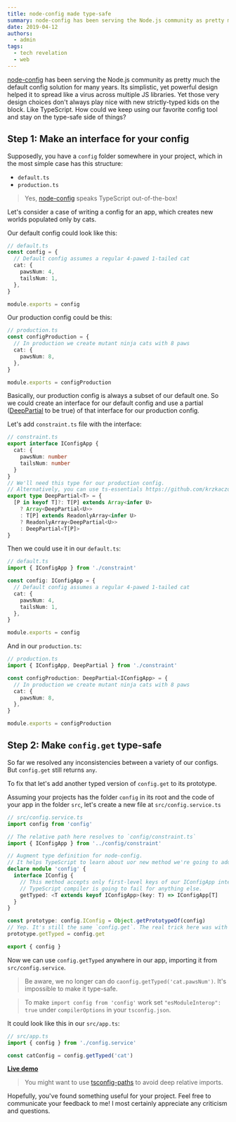 ```yaml
---
title: node-config made type-safe
summary: node-config has been serving the Node.js community as pretty much the default config solution for many years. Its simplistic, yet powerful design helped it to spread like a virus across multiple JS libraries. Yet those very design choices don't always play nice with new strictly-typed kids on the block. Like TypeScript. How could we keep using our favorite config tool and stay on the type-safe side of things?
date: 2019-04-12
authors:
  - admin
tags:
  - tech revelation
  - web
---
```


[node-config](https://github.com/lorenwest/node-config) has been serving the Node.js community as pretty much the default config solution for many years. Its simplistic, yet powerful design helped it to spread like a virus across multiple JS libraries. Yet those very design choices don't always play nice with new strictly-typed kids on the block. Like TypeScript. How could we keep using our favorite config tool and stay on the type-safe side of things?

## Step 1: Make an interface for your config

Supposedly, you have a `config` folder somewhere in your project, which in the most simple case has this structure:

- `default.ts`
- `production.ts`

> Yes, [node-config](https://github.com/lorenwest/node-config) speaks TypeScript out-of-the-box!

Let's consider a case of writing a config for an app, which creates new worlds populated only by cats.

Our default config could look like this:

```ts
// default.ts
const config = {
  // Default config assumes a regular 4-pawed 1-tailed cat
  cat: {
    pawsNum: 4,
    tailsNum: 1,
  },
}

module.exports = config
```

Our production config could be this:

```ts
// production.ts
const configProduction = {
  // In production we create mutant ninja cats with 8 paws
  cat: {
    pawsNum: 8,
  },
}

module.exports = configProduction
```

Basically, our production config is always a subset of our default one. So we could create an interface for our default config and use a partial ([DeepPartial](https://stackoverflow.com/questions/45372227/how-to-implement-typescript-deep-partial-mapped-type-not-breaking-array-properti/49936686#49936686) to be true) of that interface for our production config.

Let's add `constraint.ts` file with the interface:

```ts
// constraint.ts
export interface IConfigApp {
  cat: {
    pawsNum: number
    tailsNum: number
  }
}
// We'll need this type for our production config.
// Alternatively, you can use ts-essentials https://github.com/krzkaczor/ts-essentials
export type DeepPartial<T> = {
  [P in keyof T]?: T[P] extends Array<infer U>
    ? Array<DeepPartial<U>>
    : T[P] extends ReadonlyArray<infer U>
    ? ReadonlyArray<DeepPartial<U>>
    : DeepPartial<T[P]>
}
```

Then we could use it in our `default.ts`:

```ts
// default.ts
import { IConfigApp } from './constraint'

const config: IConfigApp = {
  // Default config assumes a regular 4-pawed 1-tailed cat
  cat: {
    pawsNum: 4,
    tailsNum: 1,
  },
}

module.exports = config
```

And in our `production.ts`:

```ts
// production.ts
import { IConfigApp, DeepPartial } from './constraint'

const configProduction: DeepPartial<IConfigApp> = {
  // In production we create mutant ninja cats with 8 paws
  cat: {
    pawsNum: 8,
  },
}

module.exports = configProduction
```

## Step 2: Make `config.get` type-safe

So far we resolved any inconsistencies between a variety of our configs. But `config.get` still returns `any`.

To fix that let's add another typed version of `config.get` to its prototype.

Assuming your projects has the folder `config` in its root and the code of your app in the folder `src`, let's create a new file at `src/config.service.ts`

```ts
// src/config.service.ts
import config from 'config'

// The relative path here resolves to `config/constraint.ts`
import { IConfigApp } from '../config/constraint'

// Augment type definition for node-config.
// It helps TypeScript to learn about uor new method we're going to add to our prototype.
declare module 'config' {
  interface IConfig {
    // This method accepts only first-level keys of our IConfigApp interface (e.g. 'cat').
    // TypeScript compiler is going to fail for anything else.
    getTyped: <T extends keyof IConfigApp>(key: T) => IConfigApp[T]
  }
}

const prototype: config.IConfig = Object.getPrototypeOf(config)
// Yep. It's still the same `config.get`. The real trick here was with augmenting the type definition for `config`.
prototype.getTyped = config.get

export { config }
```

Now we can use `config.getTyped` anywhere in our app, importing it from `src/config.service`.

> Be aware, we no longer can do `caonfig.getTyped('cat.pawsNum')`. It's impossible to make it type-safe.

> To make `import config from 'config'` work set `"esModuleInterop": true` under `compilerOptions` in your `tsconfig.json`.

It could look like this in our `src/app.ts`:

```ts
// src/app.ts
import { config } from './config.service'

const catConfig = config.getTyped('cat')
```

[**Live demo**](https://repl.it/@aigoncharo/node-config-made-type-safe-demo)

> You might want to use [tsconfig-paths](https://github.com/dividab/tsconfig-paths) to avoid deep relative imports.

Hopefully, you've found something useful for your project. Feel free to communicate your feedback to me! I most certainly appreciate any criticism and questions.